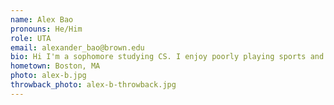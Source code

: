 ```yaml
---
name: Alex Bao
pronouns: He/Him
role: UTA
email: alexander_bao@brown.edu
bio: Hi I'm a sophomore studying CS. I enjoy poorly playing sports and doing the mini. I look forward to meeting everyone except for people who start off Wordle with "adieu"
hometown: Boston, MA
photo: alex-b.jpg
throwback_photo: alex-b-throwback.jpg
---
```

